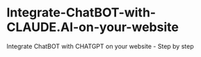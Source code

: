 # Integrate-ChatBOT-with-CLAUDE.AI-on-your-website
Integrate ChatBOT with CHATGPT on your website - Step by step
